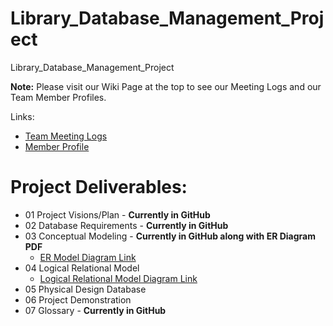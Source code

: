# Library_Database_Management_Project
Library_Database_Management_Project


**Note:** Please visit our Wiki Page at the top to see our Meeting Logs and our Team Member Profiles.

Links:
- [Team Meeting Logs](https://github.com/KusumaMurthy109/Library_Database_Management_Project/wiki/Team-Meeting-Logs)
- [Member Profile](https://github.com/KusumaMurthy109/Library_Database_Management_Project/wiki/Team-Profiles)

# Project Deliverables:
- 01 Project Visions/Plan - **Currently in GitHub**
- 02 Database Requirements - **Currently in GitHub**
- 03  Conceptual Modeling - **Currently in GitHub along with ER Diagram PDF**
  - [ER Model Diagram Link]([https://www.canva.com/design/DAGfNoKDdxQ/rCk15p_UwD9PzpjvqQvGzw/view?utm_content=DAGfNoKDdxQ&utm_campaign=designshare&utm_medium=link2&utm_source=uniquelinks&utlId=hd09b5e71fc](https://viewer.diagrams.net/?tags=%7B%7D&lightbox=1&highlight=0000ff&edit=_blank&layers=1&nav=1&title=ER%20Diagram&dark=0#Uhttps%3A%2F%2Fdrive.google.com%2Fuc%3Fid%3D1_KGkKMW-fyRr9aN6N-gbbnwTqDtz724K%26export%3Ddownload#%7B%22pageId%22%3A%22k7eG-Vjl01qzv2KogiVF%22%7D))
- 04 Logical Relational Model
  - [Logical Relational Model Diagram Link]([https://www.canva.com/design/DAGiZyAZCHo/-nmO17_yifk6VNOG9Nr7Kw/view?utm_content=DAGiZyAZCHo&utm_campaign=designshare&utm_medium=link2&utm_source=uniquelinks&utlId=hd6e2bd8218](https://viewer.diagrams.net/?tags=%7B%7D&lightbox=1&highlight=0000ff&edit=_blank&layers=1&nav=1&title=Relational%20Schema%20Diagram&dark=0#Uhttps%3A%2F%2Fdrive.google.com%2Fuc%3Fid%3D1HizW8P6hBaWhd9nTs-7Okx-FbY9aNjA3%26export%3Ddownload#%7B%22pageId%22%3A%22k7eG-Vjl01qzv2KogiVF%22%7D))
- 05 Physical Design Database
- 06 Project Demonstration
- 07 Glossary - **Currently in GitHub**

